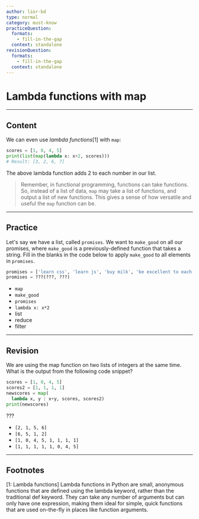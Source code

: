 ```yaml
---
author: lior-bd
type: normal
category: must-know
practiceQuestion:
  formats:
    - fill-in-the-gap
  context: standalone
revisionQuestion:
  formats:
    - fill-in-the-gap
  context: standalone
---
```


# Lambda functions with map

---

## Content

We can even use *lambda functions*[1] with `map`:

```python
scores = [1, 0, 4, 5]
print(list(map(lambda x: x+2, scores)))
# Result: [3, 2, 6, 7]
```

The above lambda function adds 2 to each number in our list.

> Remember, in functional programming, functions can take functions. So, instead of a list of data, `map` may take a list of functions, and output a list of new functions. This gives a sense of how versatile and useful the `map` function can be.

---

## Practice

Let's say we have a list, called `promises`. We want to `make_good` on all our promises, where `make_good` is a previously-defined function that takes a string. Fill in the blanks in the code below to apply `make_good` to all elements in `promises`.  

```python
promises = ['learn css', 'learn js', 'buy milk', 'be excellent to each other']
promises = ???(???, ???)
```

- `map`
- `make_good`
- `promises`
- `lambda x: x*2`
- list
- reduce
- filter


---

## Revision

We are using the map function on two lists of integers at the same time. What is the output from the following code snippet?

```python
scores = [1, 0, 4, 5]
scores2 = [1, 1, 1, 1]
newscores = map(
  lambda x, y : x+y, scores, scores2)
print(newscores)
```

???

- `[2, 1, 5, 6]`
- `[6, 5, 1, 2]`
- `[1, 0, 4, 5, 1, 1, 1, 1]`
- `[1, 1, 1, 1, 1, 0, 4, 5]`

---
## Footnotes

[1: Lambda functions]
Lambda functions in Python are small, anonymous functions that are defined using the lambda keyword, rather than the traditional def keyword. They can take any number of arguments but can only have one expression, making them ideal for simple, quick functions that are used on-the-fly in places like function arguments.